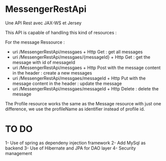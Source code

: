 # MessengerRestApi
Une API Rest avec JAX-WS et Jersey

This API is capable of handling this kind of resources :

For the message Ressource :
 - uri /MessengerRestApi/messgaes + Http Get : get all messages
 - uri /MessengerRestApi/messgaes/{messageId} + Http Get : get the message with id of messageId
 - uri /MessengerRestApi/messgaes + Http Post with the message content in the header : create a new messages
 - uri /MessengerRestApi/messgaes/messageId + Http Put with the message content in the header : update the message
 - uri /MessengerRestApi/messgaes/messageId + Http Delete : delete the message 

The Profile resource works the same as the Message resource with just one difference, we use the profileName as identifier instead of profile id. 

# TO DO
1- Use of spring as dependeny injection framework
2- Add MySql as backend 
3- Use of Hibernate and JPA for DAO layer
4- Security management 


